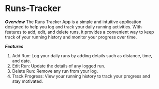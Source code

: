 # Runs-Tracker
***Overview***
The Runs Tracker App is a simple and intuitive application designed to help you log and track your daily running activities. With features to add, edit, and delete runs, it provides a convenient way to keep track of your running history and monitor your progress over time.

***Features***
1. Add Run: Log your daily runs by adding details such as distance, time, and date.
2. Edit Run: Update the details of any logged run.
3. Delete Run: Remove any run from your log.
4. Track Progress: View your running history to track your progress and stay motivated.
